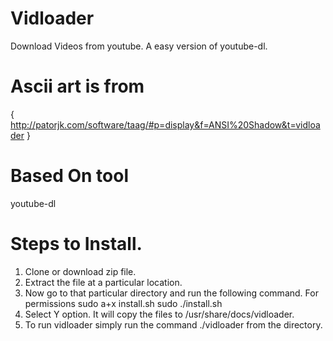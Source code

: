 # Vidloader
Download Videos from youtube. A easy version of youtube-dl.



# Ascii art is from
{  http://patorjk.com/software/taag/#p=display&f=ANSI%20Shadow&t=vidloader   }

# Based On tool
youtube-dl

# Steps to Install.
1. Clone or download zip file.
2. Extract the file at a particular location.
3. Now go to that particular directory and run the following command.
For permissions 
sudo a+x install.sh
sudo ./install.sh
4. Select Y option. It will copy the files to /usr/share/docs/vidloader.
5. To run vidloader simply run the command ./vidloader from the directory. 
